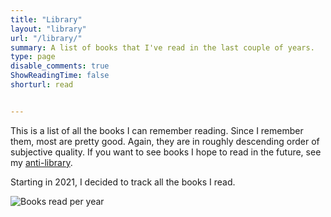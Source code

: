 ```yaml
---
title: "Library"
layout: "library"
url: "/library/"
summary: A list of books that I've read in the last couple of years.
type: page
disable_comments: true
ShowReadingTime: false
shorturl: read


---
```


This is a list of all the books I can remember reading. Since I remember them, most are pretty good. Again, they are in roughly descending order of subjective quality. If you want to see books I hope to read in the future, see my [anti-library](/anti-library).

Starting in 2021, I decided to track all the books I read.

![Books read per year](/images/books_read_per_year.svg)